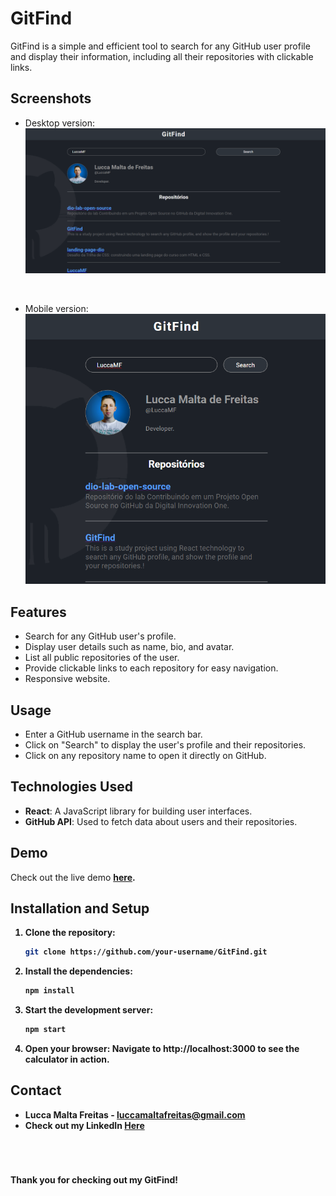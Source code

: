 # GitFind

GitFind is a simple and efficient tool to search for any GitHub user profile and display their information, including all their repositories with clickable links.

## Screenshots

- Desktop version:
![GitFind](./src/assets/screenshot1.png)

<br />

- Mobile version:
![GitFind](./src/assets/screenshot2.png)

## Features

- Search for any GitHub user's profile.
- Display user details such as name, bio, and avatar.
- List all public repositories of the user.
- Provide clickable links to each repository for easy navigation.
- Responsive website.

## Usage

- Enter a GitHub username in the search bar.
- Click on "Search" to display the user's profile and their repositories.
- Click on any repository name to open it directly on GitHub.

## Technologies Used

- **React**: A JavaScript library for building user interfaces.
- **GitHub API**: Used to fetch data about users and their repositories.

## Demo

Check out the live demo <a href='https://gitfind-eight.vercel.app/' target='_blank'><strong>here<strong/><a/>.

## Installation and Setup

1. Clone the repository:
   ```bash
   git clone https://github.com/your-username/GitFind.git
2. **Install the dependencies:**
   ```sh
   npm install
   ```
3. **Start the development server:**
   ```sh
   npm start
   ```
4. **Open your browser:**
Navigate to http://localhost:3000 to see the calculator in action.

## Contact
- Lucca Malta Freitas - luccamaltafreitas@gmail.com
- Check out my LinkedIn [Here](https://www.linkedin.com/in/luccamf/)

<br/>

#

Thank you for checking out my GitFind!
